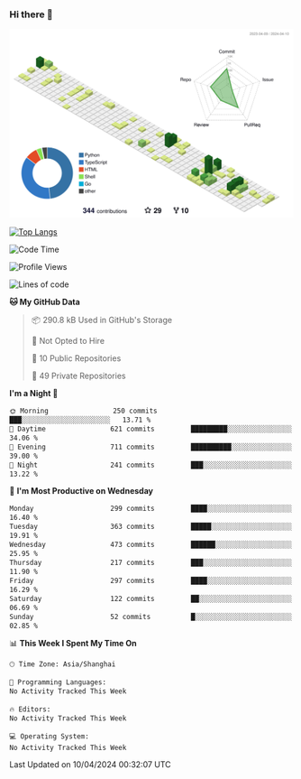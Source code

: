 ### Hi there 👋

![](./profile-3d-contrib/profile-green-animate.svg)

 

[![Top Langs](https://github-readme-stats.vercel.app/api/top-langs/?username=fly2tomato)](https://github.com/anuraghazra/github-readme-stats)


 

<!--START_SECTION:waka-->
![Code Time](http://img.shields.io/badge/Code%20Time-5%20hrs%2042%20mins-blue)

![Profile Views](http://img.shields.io/badge/Profile%20Views-3-blue)

![Lines of code](https://img.shields.io/badge/From%20Hello%20World%20I%27ve%20Written-515.9%20thousand%20lines%20of%20code-blue)

**🐱 My GitHub Data** 

> 📦 290.8 kB Used in GitHub's Storage 
 > 
> 🚫 Not Opted to Hire
 > 
> 📜 10 Public Repositories 
 > 
> 🔑 49 Private Repositories 
 > 
**I'm a Night 🦉** 

```text
🌞 Morning                250 commits         ███░░░░░░░░░░░░░░░░░░░░░░   13.71 % 
🌆 Daytime                621 commits         █████████░░░░░░░░░░░░░░░░   34.06 % 
🌃 Evening                711 commits         ██████████░░░░░░░░░░░░░░░   39.00 % 
🌙 Night                  241 commits         ███░░░░░░░░░░░░░░░░░░░░░░   13.22 % 
```
📅 **I'm Most Productive on Wednesday** 

```text
Monday                   299 commits         ████░░░░░░░░░░░░░░░░░░░░░   16.40 % 
Tuesday                  363 commits         █████░░░░░░░░░░░░░░░░░░░░   19.91 % 
Wednesday                473 commits         ██████░░░░░░░░░░░░░░░░░░░   25.95 % 
Thursday                 217 commits         ███░░░░░░░░░░░░░░░░░░░░░░   11.90 % 
Friday                   297 commits         ████░░░░░░░░░░░░░░░░░░░░░   16.29 % 
Saturday                 122 commits         ██░░░░░░░░░░░░░░░░░░░░░░░   06.69 % 
Sunday                   52 commits          █░░░░░░░░░░░░░░░░░░░░░░░░   02.85 % 
```


📊 **This Week I Spent My Time On** 

```text
🕑︎ Time Zone: Asia/Shanghai

💬 Programming Languages: 
No Activity Tracked This Week

🔥 Editors: 
No Activity Tracked This Week

💻 Operating System: 
No Activity Tracked This Week
```


 Last Updated on 10/04/2024 00:32:07 UTC
<!--END_SECTION:waka-->
